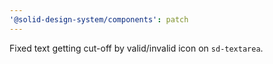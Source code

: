 ```yaml
---
'@solid-design-system/components': patch
---
```


Fixed text getting cut-off by valid/invalid icon on `sd-textarea`.
